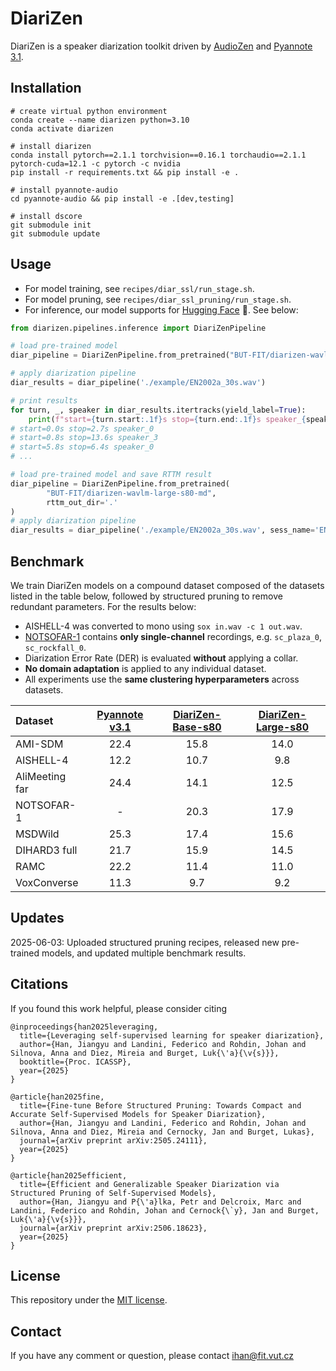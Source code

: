 # DiariZen
DiariZen is a speaker diarization toolkit driven by [AudioZen](https://github.com/haoxiangsnr/spiking-fullsubnet) and [Pyannote 3.1](https://huggingface.co/pyannote/speaker-diarization-3.1). 


## Installation
```
# create virtual python environment
conda create --name diarizen python=3.10
conda activate diarizen

# install diarizen 
conda install pytorch==2.1.1 torchvision==0.16.1 torchaudio==2.1.1 pytorch-cuda=12.1 -c pytorch -c nvidia
pip install -r requirements.txt && pip install -e .

# install pyannote-audio
cd pyannote-audio && pip install -e .[dev,testing]

# install dscore
git submodule init
git submodule update
```

## Usage
- For model training, see `recipes/diar_ssl/run_stage.sh`. 
- For model pruning, see `recipes/diar_ssl_pruning/run_stage.sh`. 
- For inference, our model supports for [Hugging Face](https://huggingface.co/BUT-FIT/diarizen-wavlm-large-s80-md) 🤗. See below: 
```python
from diarizen.pipelines.inference import DiariZenPipeline

# load pre-trained model
diar_pipeline = DiariZenPipeline.from_pretrained("BUT-FIT/diarizen-wavlm-large-s80-md")

# apply diarization pipeline
diar_results = diar_pipeline('./example/EN2002a_30s.wav')

# print results
for turn, _, speaker in diar_results.itertracks(yield_label=True):
    print(f"start={turn.start:.1f}s stop={turn.end:.1f}s speaker_{speaker}")
# start=0.0s stop=2.7s speaker_0
# start=0.8s stop=13.6s speaker_3
# start=5.8s stop=6.4s speaker_0
# ...

# load pre-trained model and save RTTM result
diar_pipeline = DiariZenPipeline.from_pretrained(
        "BUT-FIT/diarizen-wavlm-large-s80-md",
        rttm_out_dir='.'
)
# apply diarization pipeline
diar_results = diar_pipeline('./example/EN2002a_30s.wav', sess_name='EN2002a')
```


## Benchmark 
We train DiariZen models on a compound dataset composed of the datasets listed in the table below, followed by structured pruning to remove redundant parameters. For the results below: 
- AISHELL-4 was converted to mono using `sox in.wav -c 1 out.wav`.
- [NOTSOFAR-1](https://www.chimechallenge.org/challenges/chime8/task2/data) contains **only single-channel** recordings, e.g. `sc_plaza_0`, `sc_rockfall_0`.
- Diarization Error Rate (DER) is evaluated **without** applying a collar.
- **No domain adaptation** is applied to any individual dataset.
- All experiments use the **same clustering hyperparameters** across datasets.

| Dataset       | [Pyannote v3.1](https://github.com/pyannote/pyannote-audio) | [DiariZen-Base-s80](https://huggingface.co/BUT-FIT/diarizen-wavlm-base-s80-md) |[DiariZen-Large-s80](https://huggingface.co/BUT-FIT/diarizen-wavlm-large-s80-md) |
|:---------------|:-----------:|:-----------:|:-----------:|
| AMI-SDM           | 22.4      | 15.8 | 14.0 |
| AISHELL-4     | 12.2      | 10.7 | 9.8 |
| AliMeeting far    | 24.4      | 14.1 | 12.5 | 
| NOTSOFAR-1    | -      | 20.3 |   17.9 |
| MSDWild       | 25.3      | 17.4 | 15.6 |
| DIHARD3 full      | 21.7      | 15.9 | 14.5 |
| RAMC          | 22.2      | 11.4 | 11.0 |
| VoxConverse   | 11.3      | 9.7 | 9.2 |

## Updates
2025-06-03: Uploaded structured pruning recipes, released new pre-trained models, and updated multiple benchmark results.

## Citations
If you found this work helpful, please consider citing
```
@inproceedings{han2025leveraging,
  title={Leveraging self-supervised learning for speaker diarization},
  author={Han, Jiangyu and Landini, Federico and Rohdin, Johan and Silnova, Anna and Diez, Mireia and Burget, Luk{\'a}{\v{s}}},
  booktitle={Proc. ICASSP},
  year={2025}
}

@article{han2025fine,
  title={Fine-tune Before Structured Pruning: Towards Compact and Accurate Self-Supervised Models for Speaker Diarization},
  author={Han, Jiangyu and Landini, Federico and Rohdin, Johan and Silnova, Anna and Diez, Mireia and Cernocky, Jan and Burget, Lukas},
  journal={arXiv preprint arXiv:2505.24111},
  year={2025}
}

@article{han2025efficient,
  title={Efficient and Generalizable Speaker Diarization via Structured Pruning of Self-Supervised Models},
  author={Han, Jiangyu and P{\'a}lka, Petr and Delcroix, Marc and Landini, Federico and Rohdin, Johan and Cernock{\`y}, Jan and Burget, Luk{\'a}{\v{s}}},
  journal={arXiv preprint arXiv:2506.18623},
  year={2025}
}

```


## License
This repository under the [MIT license](https://github.com/BUTSpeechFIT/DiariZen/blob/main/LICENSE).

## Contact
If you have any comment or question, please contact ihan@fit.vut.cz
